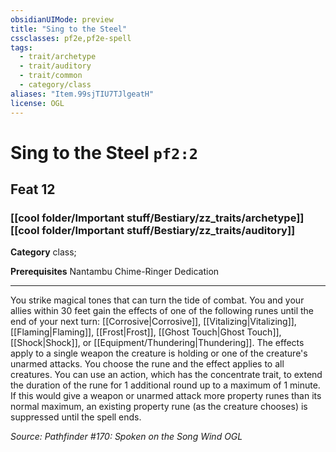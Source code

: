 ```yaml
---
obsidianUIMode: preview
title: "Sing to the Steel"
cssclasses: pf2e,pf2e-spell
tags:
  - trait/archetype
  - trait/auditory
  - trait/common
  - category/class
aliases: "Item.99sjTIU7TJlgeatH"
license: OGL
---
```

# Sing to the Steel `pf2:2`
## Feat 12
### [[cool folder/Important stuff/Bestiary/zz_traits/archetype]][[cool folder/Important stuff/Bestiary/zz_traits/auditory]]

**Category** class; 



**Prerequisites** Nantambu Chime-Ringer Dedication
* * *
You strike magical tones that can turn the tide of combat. You and your allies within 30 feet gain the effects of one of the following runes until the end of your next turn: [[Corrosive|Corrosive]], [[Vitalizing|Vitalizing]], [[Flaming|Flaming]], [[Frost|Frost]], [[Ghost Touch|Ghost Touch]], [[Shock|Shock]], or [[Equipment/Thundering|Thundering]]. The effects apply to a single weapon the creature is holding or one of the creature's unarmed attacks. You choose the rune and the effect applies to all creatures. You can use an action, which has the concentrate trait, to extend the duration of the rune for 1 additional round up to a maximum of 1 minute. If this would give a weapon or unarmed attack more property runes than its normal maximum, an existing property rune (as the creature chooses) is suppressed until the spell ends.

*Source: Pathfinder #170: Spoken on the Song Wind*
*OGL*